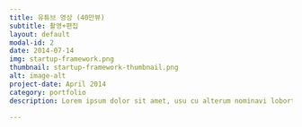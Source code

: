 ```yaml
---
title: 유튜브 영상 (40만뷰)
subtitle: 촬영+편집
layout: default
modal-id: 2
date: 2014-07-14
img: startup-framework.png
thumbnail: startup-framework-thumbnail.png
alt: image-alt
project-date: April 2014
category: portfolio
description: Lorem ipsum dolor sit amet, usu cu alterum nominavi lobortis. At duo novum diceret. Tantas apeirian vix et, usu sanctus postulant inciderint ut, populo diceret necessitatibus in vim. Cu eum dicam feugiat noluisse.

---
```

